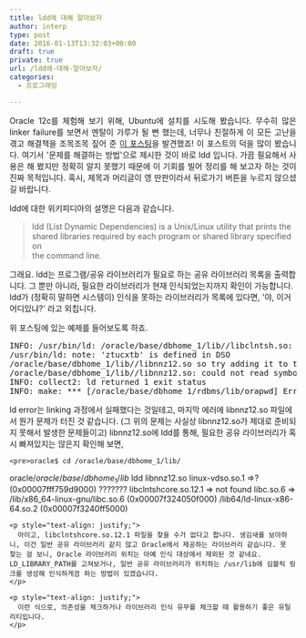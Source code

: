 ```yaml
---
title: ldd에 대해 알아보자
author: interp
type: post
date: 2016-01-13T13:32:03+00:00
draft: true
private: true
url: /ldd에-대해-알아보자/
categories:
  - 프로그래밍

---
```

<p style="text-align: justify;">
  Oracle 12c를 체험해 보기 위해, Ubuntu에 설치를 시도해 봤습니다. 무수히 많은 linker failure를 보면서 멘탈이 가루가 될 뻔 했는데, 너무나 친절하게 이 모든 고난을 겪고 해결책을 조목조목 짚어 준 <a class="tx-link" target="_blank" href="https://gemsofprogramming.wordpress.com/2013/09/19/installing-oracle-12c-on-ubuntu-12-04-64-bit-a-hard-journey-but-its-worth-it/" rel="noopener noreferrer">이 </a><a class="tx-link" target="_blank" href="https://gemsofprogramming.wordpress.com/2013/09/19/installing-oracle-12c-on-ubuntu-12-04-64-bit-a-hard-journey-but-its-worth-it/" rel="noopener noreferrer">포스팅</a>을 발견했죠! 이 포스트의 덕을 많이 봤습니다. 여기서 '문제를 해결하는 방법'으로 제시한 것이 바로 ldd 입니다. 가끔 필요해서 사용은 해 봤지만 정확히 알지 못했기 때문에 이 기회를 빌어 정리를 해 보고자 하는 것이 진짜 목적입니다. 혹시, 제목과 머리글이 영 딴판이라서 뒤로가기 버튼을 누르지 않으셨길 바랍니다.
</p>

ldd에 대한 위키피디아의 설명은 다음과 같습니다. 

<blockquote class="tx-quote-tistory">
  <p>
    ldd (List Dynamic Dependencies) is a Unix/Linux utility that prints the<br /> shared libraries required by each program or shared library specified on<br /> the command line.
  </p>
</blockquote>

<p style="text-align: justify;">
  <p>
    그래요. ldd는 프로그램/공유 라이브러리가 필요로 하는 공유 라이브러리 목록을 출력합니다. 그 뿐만 아니라, 필요한 라이브러리가 현재 인식되었는지까지 확인이 가능합니다. ldd가 (정확히 말하면 시스템이) 인식을 못하는 라이브러리가 목록에 있다면, '야, 이거 어디있냐?' 라고 외칩니다.
  </p>
  
  <p>
    위 포스팅에 있는 예제를 들어보도록 하죠.
  </p>
  
  <pre>INFO: /usr/bin/ld: /oracle/base/dbhome_1/lib//libclntsh.so: undefined reference to symbol 'ztucxtb'
/usr/bin/ld: note: 'ztucxtb' is defined in DSO 
/oracle/base/dbhome_1/lib//libnnz12.so so try adding it to the linker command line
/oracle/base/dbhome_1/lib//libnnz12.so: could not read symbols: Invalid operation
INFO: collect2: ld returned 1 exit status
INFO: make: *** [/oracle/base/dbhome_1/rdbms/lib/orapwd] Error 1</pre>
  
  <p style="text-align: justify;">
    <p>
      ld error는 linking 과정에서 실패했다는 것일테고, 마지막 에러에 libnnz12.so 파일에서 뭔가 문제가 터진 것 같습니다. (그 위의 문제는 사실상 libnnz12.so가 제대로 준비되지 못해서 발생한 문제들이고) libnnz12.so에 ldd를 통해, 필요한 공유 라이브러리가 혹시 빠져있지는 않은지 확인해 보면,
    </p>
    
    <pre>oracle$ cd /oracle/base/dbhome_1/lib/
oracle$/oracle/base/dbhome_1/lib$ ldd libnnz12.so
linux-vdso.so.1 =&gt;? (0x00007fff759d9000)
??????? libclntshcore.so.12.1 =&gt; not found
libc.so.6 =&gt; /lib/x86_64-linux-gnu/libc.so.6 (0x00007f324050f000)
/lib64/ld-linux-x86-64.so.2 (0x00007f3240ff5000)
</pre>
    
    <p style="text-align: justify;">
      아이고, libclntshcore.so.12.1 파일을 찾을 수가 없다고 합니다. 생김새를 보아하니, 이건 일반 공유 라이브러리 같지 않고 Oracle에서 제공하는 라이브러리 같습니다. 못 찾는 걸 보니, Oracle 라이브러리 위치는 아예 인식 대상에서 제외된 것 같네요. LD_LIBRARY_PATH를 고쳐보거나, 일반 공유 라이브러리가 위치하는 /usr/lib에 심볼릭 링크를 생성해 인식하게끔 하는 방법이 있겠습니다.
    </p>
    
    <p style="text-align: justify;">
      이런 식으로, 의존성을 체크하거나 라이브러리 인식 유무를 체크할 때 활용하기 좋은 유틸리티입니다.
    </p>